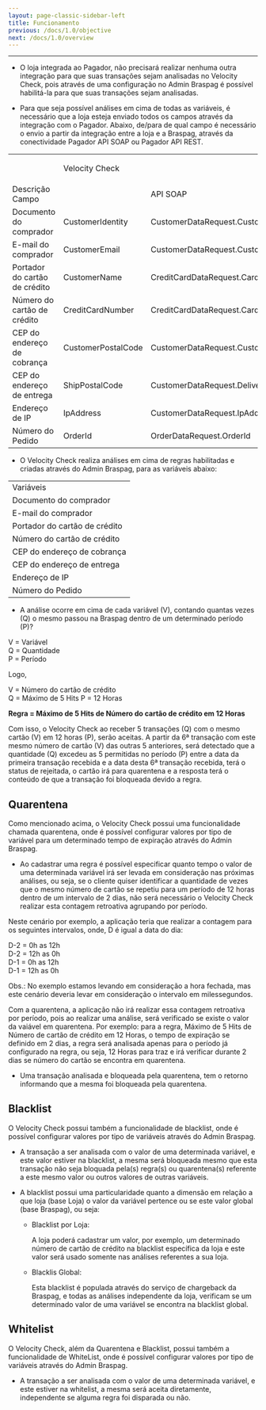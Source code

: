 ```yaml
---
layout: page-classic-sidebar-left
title: Funcionamento
previous: /docs/1.0/objective
next: /docs/1.0/overview
---
```

---

* O loja integrada ao Pagador, não precisará realizar nenhuma outra integração para que suas transações sejam analisadas no Velocity Check, pois através de uma configuração no Admin Braspag é possível habilitá-la para que suas transações sejam analisadas.  

* Para que seja possível análises em cima de todas as variáveis, é necessário que a loja esteja enviado todos os campos através da integração com o Pagador. Abaixo, de/para de qual campo é necessário o envio a partir da integração entre a loja e a Braspag, através da conectividade Pagador API SOAP ou Pagador API REST.

<table>
    <tr>
        <td></td>
        <td>Velocity Check</td>
        <td colspan="2"><p align="center">Pagador</p></td>
    </tr>
    <tr>
        <td>Descrição Campo</td>
        <td></td>
        <td>API SOAP</td>
        <td>API REST</td>
    </tr>
    <tr>
        <td>Documento do comprador</td>
        <td>CustomerIdentity</td>
        <td>CustomerDataRequest.CustomerIdentity</td>
        <td>Customer.Identity</td>
    </tr>
    <tr>
        <td>E-mail do comprador</td>
        <td>CustomerEmail</td>
        <td>CustomerDataRequest.CustomerEmail</td>
        <td>Customer.Email</td>
    </tr>
    <tr>
        <td>Portador do cartão de crédito</td>
        <td>CustomerName</td>
        <td>CreditCardDataRequest.CardHolder</td>
        <td>Payment.CreditCard.Holder</td>
    </tr>
    <tr>
        <td>Número do cartão de crédito</td>
        <td>CreditCardNumber</td>
        <td>CreditCardDataRequest.CardNumber</td>
        <td>Payment.CreditCard.CardNumber</td>
    </tr>
    <tr>
        <td>CEP do endereço de cobrança</td>
        <td>CustomerPostalCode</td>
        <td>CustomerDataRequest.CustomerAddressData.ZipCode</td>
        <td>Customer.Address.ZipCode</td>
    </tr>
    <tr>
        <td>CEP do endereço de entrega</td>
        <td>ShipPostalCode</td>
        <td>CustomerDataRequest.DeliveryDataRequest.ZipCode</td>
        <td>Customer.DeliveryAddress.ZipCode</td>
    </tr>
    <tr>
        <td>Endereço de IP</td>
        <td>IpAddress</td>
        <td>CustomerDataRequest.IpAddress</td>
        <td>Customer.IpAddress</td>
    </tr>
    <tr>
        <td>Número do Pedido</td>
        <td>OrderId</td>
        <td>OrderDataRequest.OrderId</td>
        <td>MerchantOrderId</td>
    </tr>
</table>

* O Velocity Check realiza análises em cima de regras habilitadas e criadas através do Admin Braspag, para as variáveis abaixo:  

<table>
    <tr><td>Variáveis</td></tr>
    <tr><td>Documento do comprador</td></tr>
    <tr><td>E-mail do comprador</td></tr>
    <tr><td>Portador do cartão de crédito</td></tr>
    <tr><td>Número do cartão de crédito</td></tr>
    <tr><td>CEP do endereço de cobrança</td></tr>
    <tr><td>CEP do endereço de entrega</td></tr>
    <tr><td>Endereço de IP</td></tr>
    <tr><td>Número do Pedido</td></tr>
</table>

* A análise ocorre em cima de cada variável (V), contando quantas vezes (Q) o mesmo passou na Braspag dentro de um determinado período (P)?  

V = Variável  
Q = Quantidade  
P = Período  

Logo,  

V = Número do cartão de crédito  
Q = Máximo de 5 Hits
P = 12 Horas

**Regra = Máximo de 5 Hits de Número do cartão de crédito em 12 Horas**  

Com isso, o Velocity Check ao receber 5 transações (Q) com o mesmo cartão (V) em 12 horas (P), serão aceitas. A partir da 6ª transação com este mesmo número de cartão (V) das outras 5 anteriores, será detectado que a quantidade (Q) excedeu as 5 permitidas no período (P) entre a data da primeira transação recebida e a data desta 6ª transação recebida, terá o status de rejeitada, o cartão irá para quarentena e a resposta terá o conteúdo de que a transação foi bloqueada devido a regra.  

## Quarentena  

Como mencionado acima, o Velocity Check possui uma funcionalidade chamada quarentena, onde é possível configurar valores por tipo de variável para um determinado tempo de expiração através do Admin Braspag.  

* Ao cadastrar uma regra é possível especificar quanto tempo o valor de uma determinada variável irá ser levada em consideração nas próximas análises, ou seja, se o cliente quiser identificar a quantidade de vezes que o mesmo número de cartão se repetiu para um período de 12 horas dentro de um intervalo de 2 dias, não será necessário o Velocity Check realizar esta contagem retroativa agrupando por período.  

Neste cenário por exemplo, a aplicação teria que realizar a contagem para os seguintes intervalos, onde, D é igual a data do dia:  

D-2 = 0h as 12h  
D-2 = 12h as 0h  
D-1 = 0h as 12h  
D-1 = 12h as 0h  

Obs.: No exemplo estamos levando em consideração a hora fechada, mas este cenário deveria levar em consideração o intervalo em milessegundos.  

Com a quarentena, a aplicação não irá realizar essa contagem retroativa por período, pois ao realizar uma análise, será verificado se existe o valor da vaiável em quarentena. Por exemplo: para a regra, Máximo de 5 Hits de Número de cartão de crédito em 12 Horas, o tempo de expiração se definido em 2 dias, a regra será analisada apenas para o período já configurado na regra, ou seja, 12 Horas para traz e irá verificar durante 2 dias se número do cartão se encontra em quarentena.  

* Uma transação analisada e bloqueada pela quarentena, tem o retorno informando que a mesma foi bloqueada pela quarentena.  

## Blacklist

O Velocity Check possui também a funcionalidade de blacklist, onde é possível configurar valores por tipo de variáveis através do Admin Braspag.  

* A transação a ser analisada com o valor de uma determinada variável, e este valor estiver na blacklist, a mesma será bloqueada mesmo que esta transação não seja bloquada pela(s) regra(s) ou quarentena(s) referente a este mesmo valor ou outros valores de outras variáveis.  

* A blacklist possui uma particularidade quanto a dimensão em relação a que loja (base Loja) o valor da variável pertence ou se este valor global (base Braspag), ou seja:  

    - Blacklist por Loja:  

        A loja poderá cadastrar um valor, por exemplo, um determinado número de cartão de crédito na blacklist específica da loja e este valor será usado somente nas análises referentes a sua loja.  

    - Blacklis Global:  

        Esta blacklist é populada através do serviço de chargeback da Braspag, e todas as análises independente da loja, verificam se um determinado valor de uma variável se encontra na blacklist global.  

## Whitelist

O Velocity Check, além da Quarentena e Blacklist, possui também a funcionalidade de WhiteList, onde é possível configurar valores por tipo de variáveis através do Admin Braspag.  

* A transação a ser analisada com o valor de uma determinada variável, e este estiver na whitelist, a mesma será aceita diretamente, independente se alguma regra foi disparada ou não.  




